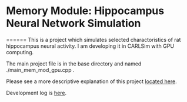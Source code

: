 # Memory Module: Hippocampus Neural Network Simulation
======
This is a project which simulates selected charactoristics of rat hippocampus neural activity.  I am developing it in CARLSim with GPU computing.

The main project file is in the base directory and named ./main_mem_mod_gpu.cpp .

Please see a more descriptive explanation of this project [located here](http://nbviewer.ipython.org/github/nmsutton/MemoryModule/blob/master/memory_module.ipynb).

Development log is [here](http://nbviewer.ipython.org/github/nmsutton/MemoryModule/blob/master/dev_log.ipynb).

